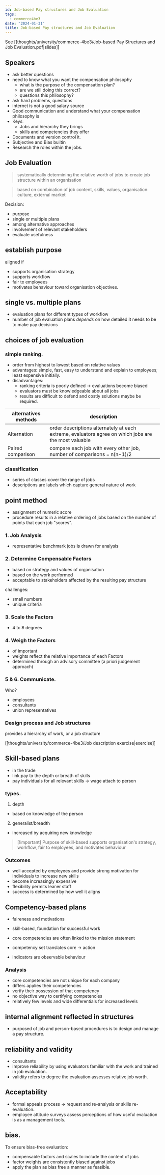 ```yaml
---
id: Job-based Pay structures and Job Evaluation
tags:
  - commerce4be3
date: "2024-01-31"
title: Job-based Pay structures and Job Evaluation
---
```


See [[thoughts/university/commerce-4be3/Job-based Pay Structures and Job Evaluation.pdf|slides]]


## Speakers

- ask better questions
- need to know what you want the compensation philosophy
  - what is the purpose of the compensation plan?
  - are we still doing this correct?
  - questions this philosophy?
- ask hard problems, questions
- internet is not a good salary source
- Good communication and understand what your compensation philosophy is
- Keys:
  - Jobs and hierarchy they brings
  - skills and competencies they offer
- Documents and version control it.
- Subjective and Bias builtin
- Research the roles within the jobs.

## Job Evaluation

> systematically determining the relative worth of jobs to create job structure within an organisation

> based on combination of job content, skills, values, organisation culture, external market


Decision:
- purpose
- single or multiple plans
- among alternative approaches
- involvement of relevant stakeholders
- evaluate usefulness

## establish purpose

aligned if
- supports organisation strategy
- supports workflow
- fair to employees
- motivates behaviour toward organisation objectives.

## single vs. multiple plans

- evaluation plans for different types of workflow
- number of job evaluation plans  _depends_ on how detailed it needs to be to make pay decisions

## choices of job evaluation

### simple ranking.

- order from highest to lowest based on relative values
- advantages: simple, fast, easy to understand and explain to employees; least expensive initially.
- disadvantages:
  - ranking criteria is poorly defined -> evaluations become biased
  - evaluators must be knowledgeable about all jobs
  - results are difficult to defend and costly solutions maybe be required.

| alternatives methods   | description    |
|--------------- | --------------- |
| Alternation   | order descriptions alternately at each extreme, evaluators agree on which jobs are the most valuable  |
| Paired comparison | compare each job with every other job, number of comparisons = n(n-1)/2 |


### classification

- series of classes cover the range of jobs
- descriptions are labels which capture general nature of work

## point method

- assignment of numeric score
- procedure results in a relative ordering of jobs based on the number of points that each job "scores".


### 1. Job Analysis
- representative benchmark jobs is drawn for analysis


### 2. Determine Compensable Factors
- based on strategy and values of organisation
- based on the work performed
- acceptable to stakeholders affected by the resulting pay structure

challenges:
- small numbers
- unique criteria

### 3. Scale the Factors
- 4 to 8 degrees

### 4. Weigh the Factors
- of important
- weights reflect the relative importance of each Factors
- determined through an advisory committee (a priori judgement approach)

### 5 & 6. Communicate.

Who?
- employees
- consultants
- union representatives

### Design process and Job structures

provides a hierarchy of work, or a job structure

[[thoughts/university/commerce-4be3/Job description exercise|exercise]]

## Skill-based plans

- in the trade
- link pay to the depth or breath of skills
- pay individuals for all relevant skills -> wage attach to person

###  types.

1. depth
  - based on knowledge of the person
2. generalist/breadth
  - increased by acquiring new knowledge

> [!important] Purpose of skill-based
> supports organisation's strategy, workflow, fair to employees, and motivates behaviour

### Outcomes

- well accepted by employees and provide strong motivation for individuals to increase new skills
- become increasingly expensive
- flexibility permits leaner staff
- success is determined by how well it aligns

## Competency-based plans

- faireness and motivations

- skill-based, foundation for successful work
- core competencies are often linked to the mission statement
- competency set translates core -> action
- indicators are observable behaviour

### Analysis
- core competencies are not unique for each company
- differs applies their competencies
- verify their possession of that competency
- no objective way to certifying competencies
- relatively few levels and wide differentials for increased levels

## internal alignment reflected in structures

- purposed of job and person-based procedures is to design and manage a pay structure.

## reliability and validity

- consultants
- improve reliability by using evaluators familiar with the work and trained in job evaluation.
- validity refers to degree the evaluation assesses relative job worth.

## Acceptability
- formal appeals process -> request and re-analysis or skills re-evaluation.
- employee attitude surveys assess perceptions of how useful evaluation is as a management tools.

## bias.

To ensure bias-free evaluation:
- compensable factors and scales to include the content of jobs
- factor weights are consistently biased against jobs
- apply the plan as bias free a manner as feasible.

